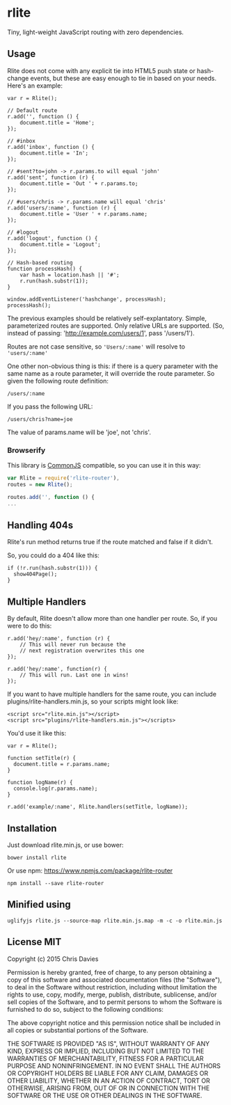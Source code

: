 # rlite

Tiny, light-weight JavaScript routing with zero dependencies.

## Usage
Rlite does not come with any explicit tie into HTML5 push state or hash-change events, but these are easy enough to tie in based on your needs. Here's an example:

    var r = Rlite();

    // Default route
    r.add('', function () {
        document.title = 'Home';
    });

    // #inbox
    r.add('inbox', function () {
        document.title = 'In';
    });

    // #sent?to=john -> r.params.to will equal 'john'
    r.add('sent', function (r) {
        document.title = 'Out ' + r.params.to;
    });

    // #users/chris -> r.params.name will equal 'chris'
    r.add('users/:name', function (r) {
        document.title = 'User ' + r.params.name;
    });

    // #logout
    r.add('logout', function () {
        document.title = 'Logout';
    });

    // Hash-based routing
    function processHash() {
        var hash = location.hash || '#';
        r.run(hash.substr(1));
    }

    window.addEventListener('hashchange', processHash);
    processHash();

The previous examples should be relatively self-explantatory. Simple, parameterized routes are supported. Only relative URLs are supported. (So, instead of passing: 'http://example.com/users/1', pass '/users/1').

Routes are not case sensitive, so `'Users/:name'` will resolve to `'users/:name'` 

One other non-obvious thing is this: if there is a query parameter with the same name as a route parameter, it will override the route parameter. So given the following route definition:

    /users/:name

If you pass the following URL:

    /users/chris?name=joe

The value of params.name will be 'joe', not 'chris'.

### Browserify
This library is [CommonJS](http://www.commonjs.org/) compatible, so you can use it in this way:

```javascript
var Rlite = require('rlite-router'),
routes = new Rlite();

routes.add('', function () {
...
```

## Handling 404s

Rlite's run method returns true if the route matched and false if it didn't.

So, you could do a 404 like this:

    if (!r.run(hash.substr(1))) {
      show404Page();
    }

## Multiple Handlers

By default, Rlite doesn't allow more than one handler per route. So, if
you were to do this:

    r.add('hey/:name', function (r) {
        // This will never run because the
        // next registration overwrites this one
    });

    r.add('hey/:name', function(r) {
        // This will run. Last one in wins!
    });

If you want to have multiple handlers for the same route, you can
include plugins/rlite-handlers.min.js, so your scripts might look like:

    <script src="rlite.min.js"></script>
    <script src="plugins/rlite-handlers.min.js"></scripts>

You'd use it like this:

    var r = Rlite();

    function setTitle(r) {
      document.title = r.params.name;
    }

    function logName(r) {
      console.log(r.params.name);
    }

    r.add('example/:name', Rlite.handlers(setTitle, logName));

## Installation

Just download rlite.min.js, or use bower:

    bower install rlite

Or use npm:
https://www.npmjs.com/package/rlite-router

    npm install --save rlite-router

## Minified using

    uglifyjs rlite.js --source-map rlite.min.js.map -m -c -o rlite.min.js

## License MIT

Copyright (c) 2015 Chris Davies

Permission is hereby granted, free of charge, to any person
obtaining a copy of this software and associated documentation
files (the "Software"), to deal in the Software without
restriction, including without limitation the rights to use,
copy, modify, merge, publish, distribute, sublicense, and/or sell
copies of the Software, and to permit persons to whom the
Software is furnished to do so, subject to the following
conditions:

The above copyright notice and this permission notice shall be
included in all copies or substantial portions of the Software.

THE SOFTWARE IS PROVIDED "AS IS", WITHOUT WARRANTY OF ANY KIND,
EXPRESS OR IMPLIED, INCLUDING BUT NOT LIMITED TO THE WARRANTIES
OF MERCHANTABILITY, FITNESS FOR A PARTICULAR PURPOSE AND
NONINFRINGEMENT. IN NO EVENT SHALL THE AUTHORS OR COPYRIGHT
HOLDERS BE LIABLE FOR ANY CLAIM, DAMAGES OR OTHER LIABILITY,
WHETHER IN AN ACTION OF CONTRACT, TORT OR OTHERWISE, ARISING
FROM, OUT OF OR IN CONNECTION WITH THE SOFTWARE OR THE USE OR
OTHER DEALINGS IN THE SOFTWARE.
